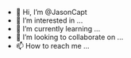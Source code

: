 - 👋 Hi, I’m @JasonCapt
- 👀 I’m interested in ...
- 🌱 I’m currently learning ...
- 💞️ I’m looking to collaborate on ...
- 📫 How to reach me ...

<!---
JasonCapt/JasonCapt is a ✨ special ✨ repository because its `README.md` (this file) appears on your GitHub profile.
You can click the Preview link to take a look at your changes.
--->
